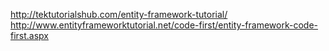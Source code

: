 
http://tektutorialshub.com/entity-framework-tutorial/
http://www.entityframeworktutorial.net/code-first/entity-framework-code-first.aspx
